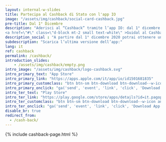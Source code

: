 ```yaml
---
layout: internal-w-slides
title: Partecipa al Cashback di Stato con l'app IO
image: "/assets/img/cashback/social-card-cashback.jpg"
pre-title: Dal 1° Dicembre
description: "Aderisci al “Cashback” tramite l’app IO: dal 1° dicembre 2020, sarà attivo il nuovo servizio per registrarti al programma. Il “Cashback” fa parte delle iniziative del <i>Piano Italia Cashless</i> promosso dalla Presidenza del Consiglio dei Ministri e dal Ministero dell’Economia e delle Finanze, allo scopo di incentivare un maggiore utilizzo di moneta elettronica nel Paese offrendo un rimborso sugli acquisti effettuati con carte, bancomat e app di pagamento.
<a href=\"#\" class=\"d-block mt-2 small text-white\" >Guidal al Cashback</a>"
description_social : "A partire dal 1° dicembre 2020 potrai ottenere un rimborso sugli acquisti effettuati con strumenti di pagamento elettronico"
subdescription: "Scarica l’ultima versione dell’app:"
lang: it
ref: cashback
permalink: /cashback/
introduction_slides:
    - /assets/img/cashback/empty.png
intro_image: "/assets/img/cashback/logo-cashback.svg"
intro_primary_text: "App Store"
intro_primary_link: "https://apps.apple.com/it/app/io/id1501681835"
intro_primary_customclass: "btn btn-sm btn-download btn-download--w-icon ios text-uppercase px-3 px-md-5 mr-2"
intro_primary_onclick: "ga('send', 'event', 'link', 'click', 'Download App: iOS', 1)"
intro_ter_text: "Play Store"
intro_ter_link: "https://play.google.com/store/apps/details?id=it.pagopa.io.app"
intro_ter_customclass: "btn btn-sm btn-download btn-download--w-icon android text-uppercase px-3 px-md-5 "
intro_ter_onclick: "ga('send', 'event', 'link', 'click', 'Download App: Android', 1)"
disable_br: true
redirect_from:
  - /cash-back/
---
```


{% include cashback-page.html %}
